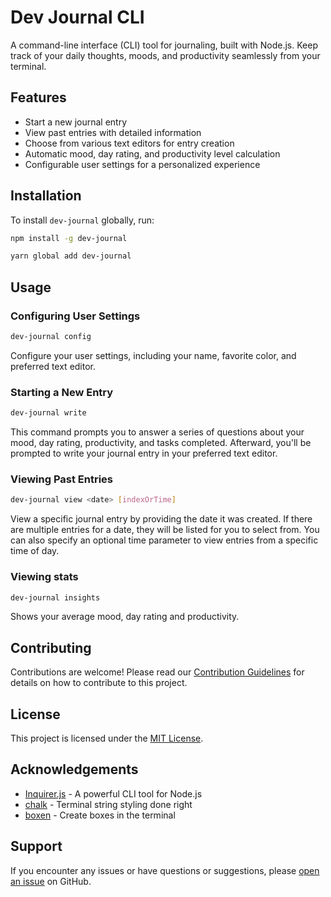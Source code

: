 # Dev Journal CLI


A command-line interface (CLI) tool for journaling, built with Node.js. Keep track of your daily thoughts, moods, and productivity seamlessly from your terminal.

## Features

- Start a new journal entry
- View past entries with detailed information
- Choose from various text editors for entry creation
- Automatic mood, day rating, and productivity level calculation
- Configurable user settings for a personalized experience

## Installation

To install `dev-journal` globally, run:

```bash
npm install -g dev-journal
```
```bash
yarn global add dev-journal
```

## Usage
### Configuring User Settings

```bash
dev-journal config
```

Configure your user settings, including your name, favorite color, and preferred text editor.

### Starting a New Entry

```bash
dev-journal write
```

This command prompts you to answer a series of questions about your mood, day rating, productivity, and tasks completed. Afterward, you'll be prompted to write your journal entry in your preferred text editor.

### Viewing Past Entries

```bash
dev-journal view <date> [indexOrTime]
```

View a specific journal entry by providing the date it was created. If there are multiple entries for a date, they will be listed for you to select from. You can also specify an optional time parameter to view entries from a specific time of day.

### Viewing stats

```bash
dev-journal insights
```

Shows your average mood, day rating and productivity.

## Contributing

Contributions are welcome! Please read our [Contribution Guidelines](CONTRIBUTING.md) for details on how to contribute to this project.

## License

This project is licensed under the [MIT License](LICENSE).

## Acknowledgements

- [Inquirer.js](https://github.com/SBoudrias/Inquirer.js) - A powerful CLI tool for Node.js
- [chalk](https://github.com/chalk/chalk) - Terminal string styling done right
- [boxen](https://github.com/sindresorhus/boxen) - Create boxes in the terminal

## Support

If you encounter any issues or have questions or suggestions, please [open an issue](https://github.com/yourusername/dev-journal-cli/issues) on GitHub.
